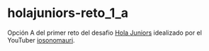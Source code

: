 # holajuniors-reto_1_a

Opción A del primer reto del desafio [Hola Juniors](https://holajuniors.com/) idealizado por el YouTuber [iosonomauri](https://www.youtube.com/c/iosonomauri).